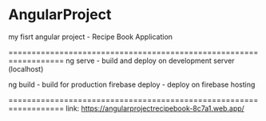 # AngularProject
my fisrt angular project - 
Recipe Book Application

==================================================================
ng serve - build and deploy on development server (localhost)

ng build - build for production
firebase deploy - deploy on firebase hosting

==================================================================
link:
https://angularprojectrecipebook-8c7a1.web.app/

